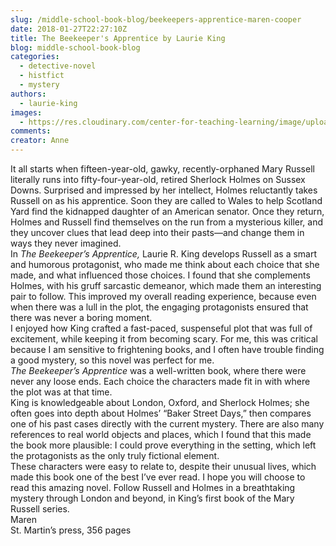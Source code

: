 ```yaml
---
slug: /middle-school-book-blog/beekeepers-apprentice-maren-cooper
date: 2018-01-27T22:27:10Z
title: The Beekeeper's Apprentice by Laurie King
blog: middle-school-book-blog
categories:
  - detective-novel
  - histfict
  - mystery
authors:
  - laurie-king
images:
  - https://res.cloudinary.com/center-for-teaching-learning/image/upload/v1637541057/Beekeepers-Apprentice-225x300.jpg.jpg
comments:
creator: Anne
---
```


 It all starts when fifteen-year-old, gawky, recently-orphaned Mary Russell literally runs into fifty-four-year-old, retired Sherlock Holmes on Sussex Downs. Surprised and impressed by her intellect, Holmes reluctantly takes Russell on as his apprentice. Soon they are called to Wales to help Scotland Yard find the kidnapped daughter of an American senator. Once they return, Holmes and Russell find themselves on the run from a mysterious killer, and they uncover clues that lead deep into their pasts—and change them in ways they never imagined.<br />In <em>The Beekeeper’s Apprentice, </em>Laurie R. King develops Russell as a smart and humorous protagonist, who made me think about each choice that she made, and what influenced those choices. I found that she complements Holmes, with his gruff sarcastic demeanor, which made them an interesting pair to follow. This improved my overall reading experience, because even when there was a lull in the plot, the engaging protagonists ensured that there was never a boring moment.<br />I enjoyed how King crafted a fast-paced, suspenseful plot that was full of excitement, while keeping it from becoming scary. For me, this was critical because I am sensitive to frightening books, and I often have trouble finding a good mystery, so this novel was perfect for me.<br /><em>The Beekeeper’s Apprentice</em> was a well-written book, where there were never any loose ends. Each choice the characters made fit in with where the plot was at that time.<br />King is knowledgeable about London, Oxford, and Sherlock Holmes; she often goes into depth about Holmes’ “Baker Street Days,” then compares one of his past cases directly with the current mystery. There are also many references to real world objects and places, which I found that this made the book more plausible: I could prove everything in the setting, which left the protagonists as the only truly fictional element.<br />These characters were easy to relate to, despite their unusual lives, which made this book one of the best I’ve ever read. I hope you will choose to read this amazing novel. Follow Russell and Holmes in a breathtaking mystery through London and beyond, in King’s first book of the Mary Russell series.<br />Maren<br />St. Martin’s press, 356 pages
